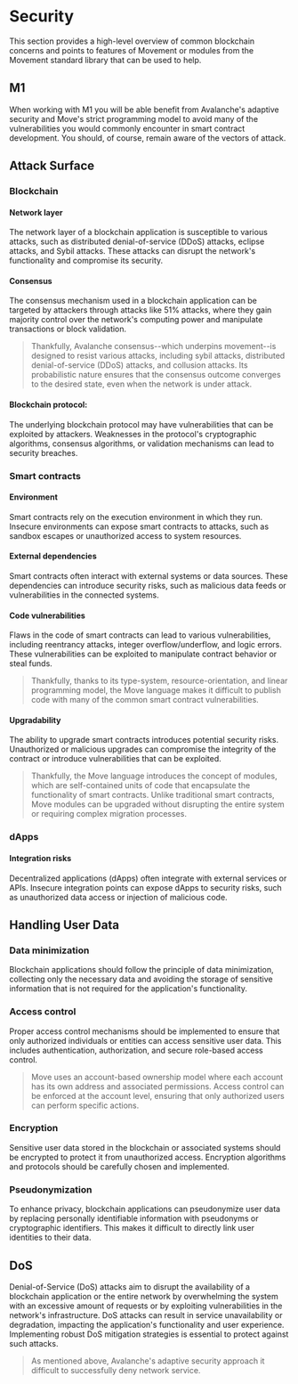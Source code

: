 # Security
This section provides a high-level overview of common blockchain concerns and points to features of Movement or modules from the Movement standard library that can be used to help.

## M1
When working with M1 you will be able benefit from Avalanche's adaptive security and Move's strict programming model to avoid many of the vulnerabilities you would commonly encounter in smart contract development. You should, of course, remain aware of the vectors of attack.

## Attack Surface

### Blockchain
#### Network layer
The network layer of a blockchain application is susceptible to various attacks, such as distributed denial-of-service (DDoS) attacks, eclipse attacks, and Sybil attacks. These attacks can disrupt the network's functionality and compromise its security.

#### Consensus
The consensus mechanism used in a blockchain application can be targeted by attackers through attacks like 51% attacks, where they gain majority control over the network's computing power and manipulate transactions or block validation.

> Thankfully, Avalanche consensus--which underpins movement--is designed to resist various attacks, including sybil attacks, distributed denial-of-service (DDoS) attacks, and collusion attacks. Its probabilistic nature ensures that the consensus outcome converges to the desired state, even when the network is under attack.

#### Blockchain protocol:
The underlying blockchain protocol may have vulnerabilities that can be exploited by attackers. Weaknesses in the protocol's cryptographic algorithms, consensus algorithms, or validation mechanisms can lead to security breaches.

### Smart contracts
#### Environment
Smart contracts rely on the execution environment in which they run. Insecure environments can expose smart contracts to attacks, such as sandbox escapes or unauthorized access to system resources.

#### External dependencies
Smart contracts often interact with external systems or data sources. These dependencies can introduce security risks, such as malicious data feeds or vulnerabilities in the connected systems.

#### Code vulnerabilities
Flaws in the code of smart contracts can lead to various vulnerabilities, including reentrancy attacks, integer overflow/underflow, and logic errors. These vulnerabilities can be exploited to manipulate contract behavior or steal funds.

> Thankfully, thanks to its type-system, resource-orientation, and linear programming model, the Move language makes it difficult to publish code with many of the common smart contract vulnerabilities.

#### Upgradability
The ability to upgrade smart contracts introduces potential security risks. Unauthorized or malicious upgrades can compromise the integrity of the contract or introduce vulnerabilities that can be exploited.

> Thankfully, the Move language introduces the concept of modules, which are self-contained units of code that encapsulate the functionality of smart contracts. Unlike traditional smart contracts, Move modules can be upgraded without disrupting the entire system or requiring complex migration processes.

### dApps

#### Integration risks 
Decentralized applications (dApps) often integrate with external services or APIs. Insecure integration points can expose dApps to security risks, such as unauthorized data access or injection of malicious code.

## Handling User Data

### Data minimization
Blockchain applications should follow the principle of data minimization, collecting only the necessary data and avoiding the storage of sensitive information that is not required for the application's functionality.

### Access control
Proper access control mechanisms should be implemented to ensure that only authorized individuals or entities can access sensitive user data. This includes authentication, authorization, and secure role-based access control.

> Move uses an account-based ownership model where each account has its own address and associated permissions. Access control can be enforced at the account level, ensuring that only authorized users can perform specific actions.

### Encryption
Sensitive user data stored in the blockchain or associated systems should be encrypted to protect it from unauthorized access. Encryption algorithms and protocols should be carefully chosen and implemented.

### Pseudonymization
To enhance privacy, blockchain applications can pseudonymize user data by replacing personally identifiable information with pseudonyms or cryptographic identifiers. This makes it difficult to directly link user identities to their data.

## DoS
Denial-of-Service (DoS) attacks aim to disrupt the availability of a blockchain application or the entire network by overwhelming the system with an excessive amount of requests or by exploiting vulnerabilities in the network's infrastructure. DoS attacks can result in service unavailability or degradation, impacting the application's functionality and user experience. Implementing robust DoS mitigation strategies is essential to protect against such attacks.

> As mentioned above, Avalanche's adaptive security approach it difficult to successfully deny network service.